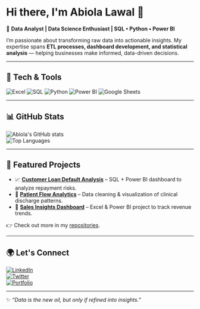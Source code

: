 # Hi there, I'm Abiola Lawal 👋  

🚀 **Data Analyst | Data Science Enthusiast | SQL • Python • Power BI**  

I’m passionate about transforming raw data into actionable insights. My expertise spans **ETL processes, dashboard development, and statistical analysis** — helping businesses make informed, data-driven decisions.  

---

## 🔧 Tech & Tools  
![Excel](https://img.shields.io/badge/Excel-217346?style=for-the-badge&logo=microsoft-excel&logoColor=white)
![SQL](https://img.shields.io/badge/SQL-003B57?style=for-the-badge&logo=databricks&logoColor=white)
![Python](https://img.shields.io/badge/Python-3776AB?style=for-the-badge&logo=python&logoColor=white)
![Power BI](https://img.shields.io/badge/PowerBI-F2C811?style=for-the-badge&logo=powerbi&logoColor=black)
![Google Sheets](https://img.shields.io/badge/Sheets-34A853?style=for-the-badge&logo=google-sheets&logoColor=white)

---

## 📊 GitHub Stats  
![Abiola's GitHub stats](https://github-readme-stats.vercel.app/api?username=abiolalawal14&show_icons=true&theme=radical)  
![Top Languages](https://github-readme-stats.vercel.app/api/top-langs/?username=abiolalawal14&layout=compact&theme=radical)

---

## 📂 Featured Projects  
- 📈 **[Customer Loan Default Analysis](#)** – SQL + Power BI dashboard to analyze repayment risks.  
- 🏥 **[Patient Flow Analytics](#)** – Data cleaning & visualization of clinical discharge patterns.  
- 🛒 **[Sales Insights Dashboard](#)** – Excel & Power BI project to track revenue trends.  

👉 Check out more in my [repositories](https://github.com/abiolalawal14?tab=repositories).  

---

## 🌍 Let's Connect  
[![LinkedIn](https://img.shields.io/badge/LinkedIn-0A66C2?style=for-the-badge&logo=linkedin&logoColor=white)](https://www.linkedin.com/in/abiola-lawal-abdulrafiu)  
[![Twitter](https://img.shields.io/badge/Twitter-1DA1F2?style=for-the-badge&logo=twitter&logoColor=white)](https://x.com/amabi120)  
[![Portfolio](https://img.shields.io/badge/Portfolio-000000?style=for-the-badge&logo=github&logoColor=white)](https://YOURPORTFOLIOLINK)  

---

✨ *“Data is the new oil, but only if refined into insights.”*  
